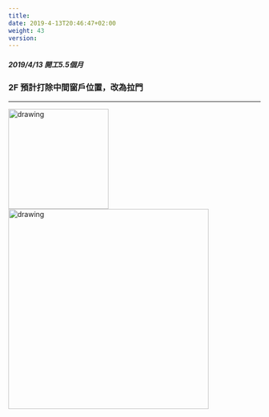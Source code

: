 ```yaml
---
title: 
date: 2019-4-13T20:46:47+02:00
weight: 43
version: 
---
```


##### 2019/4/13 開工5.5個月
### 2F 預計打除中間窗戶位置，改為拉門
---

<img src="experimental/image/4-13.jpg" alt="drawing" width="200"/> 
<img src="experimental/image/2f.png" alt="drawing" width="400"/> 
